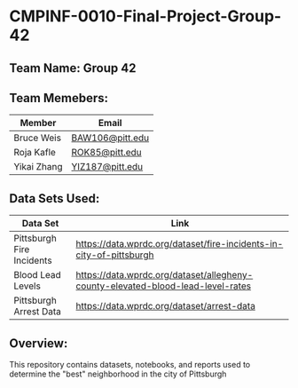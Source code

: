 # CMPINF-0010-Final-Project-Group-42

## Team Name: Group 42
## Team Memebers:

| Member | Email |
| ------ | ----- |
|Bruce Weis|BAW106@pitt.edu|
|Roja Kafle|ROK85@pitt.edu|
|Yikai Zhang|YIZ187@pitt.edu|

## Data Sets Used:

|Data Set|Link|
|-----|-----|
|Pittsburgh Fire Incidents|https://data.wprdc.org/dataset/fire-incidents-in-city-of-pittsburgh|
|Blood Lead Levels|https://data.wprdc.org/dataset/allegheny-county-elevated-blood-lead-level-rates|
|Pittsburgh Arrest Data|https://data.wprdc.org/dataset/arrest-data|

## Overview:

This repository contains datasets, notebooks, and reports used to determine the "best" neighborhood in the city of Pittsburgh
